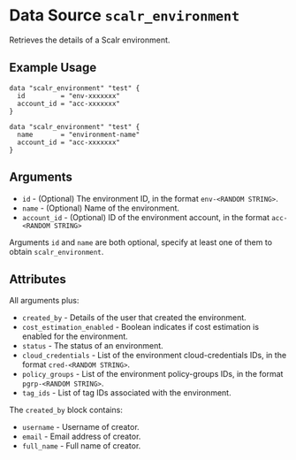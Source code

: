 
# Data Source `scalr_environment`

Retrieves the details of a Scalr environment.

## Example Usage

```hcl
data "scalr_environment" "test" {
  id         = "env-xxxxxxx"
  account_id = "acc-xxxxxxx"
}
```

```hcl
data "scalr_environment" "test" {
  name       = "environment-name"
  account_id = "acc-xxxxxxx"
}
```

## Arguments

* `id` - (Optional) The environment ID, in the format `env-<RANDOM STRING>`.
* `name` - (Optional) Name of the environment.
* `account_id` - (Optional) ID of the environment account, in the format `acc-<RANDOM STRING>`

Arguments `id` and `name` are both optional, specify at least one of them to obtain `scalr_environment`.

## Attributes

All arguments plus:

* `created_by` - Details of the user that created the environment.
* `cost_estimation_enabled` - Boolean indicates if cost estimation is enabled for the environment.
* `status` - The status of an environment. 
* `cloud_credentials` - List of the environment cloud-credentials IDs, in the format `cred-<RANDOM STRING>`.
* `policy_groups` - List of the environment policy-groups IDs, in the format `pgrp-<RANDOM STRING>`.
* `tag_ids` - List of tag IDs associated with the environment.

The `created_by` block contains:

* `username` - Username of creator.
* `email` - Email address of creator.
* `full_name` - Full name of creator.
